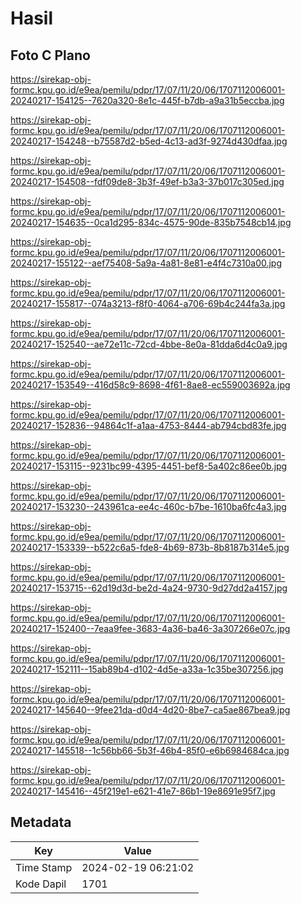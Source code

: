 # Hasil

## Foto C Plano

https://sirekap-obj-formc.kpu.go.id/e9ea/pemilu/pdpr/17/07/11/20/06/1707112006001-20240217-154125--7620a320-8e1c-445f-b7db-a9a31b5eccba.jpg

https://sirekap-obj-formc.kpu.go.id/e9ea/pemilu/pdpr/17/07/11/20/06/1707112006001-20240217-154248--b75587d2-b5ed-4c13-ad3f-9274d430dfaa.jpg

https://sirekap-obj-formc.kpu.go.id/e9ea/pemilu/pdpr/17/07/11/20/06/1707112006001-20240217-154508--fdf09de8-3b3f-49ef-b3a3-37b017c305ed.jpg

https://sirekap-obj-formc.kpu.go.id/e9ea/pemilu/pdpr/17/07/11/20/06/1707112006001-20240217-154635--0ca1d295-834c-4575-90de-835b7548cb14.jpg

https://sirekap-obj-formc.kpu.go.id/e9ea/pemilu/pdpr/17/07/11/20/06/1707112006001-20240217-155122--aef75408-5a9a-4a81-8e81-e4f4c7310a00.jpg

https://sirekap-obj-formc.kpu.go.id/e9ea/pemilu/pdpr/17/07/11/20/06/1707112006001-20240217-155817--074a3213-f8f0-4064-a706-69b4c244fa3a.jpg

https://sirekap-obj-formc.kpu.go.id/e9ea/pemilu/pdpr/17/07/11/20/06/1707112006001-20240217-152540--ae72e11c-72cd-4bbe-8e0a-81dda6d4c0a9.jpg

https://sirekap-obj-formc.kpu.go.id/e9ea/pemilu/pdpr/17/07/11/20/06/1707112006001-20240217-153549--416d58c9-8698-4f61-8ae8-ec559003692a.jpg

https://sirekap-obj-formc.kpu.go.id/e9ea/pemilu/pdpr/17/07/11/20/06/1707112006001-20240217-152836--94864c1f-a1aa-4753-8444-ab794cbd83fe.jpg

https://sirekap-obj-formc.kpu.go.id/e9ea/pemilu/pdpr/17/07/11/20/06/1707112006001-20240217-153115--9231bc99-4395-4451-bef8-5a402c86ee0b.jpg

https://sirekap-obj-formc.kpu.go.id/e9ea/pemilu/pdpr/17/07/11/20/06/1707112006001-20240217-153230--243961ca-ee4c-460c-b7be-1610ba6fc4a3.jpg

https://sirekap-obj-formc.kpu.go.id/e9ea/pemilu/pdpr/17/07/11/20/06/1707112006001-20240217-153339--b522c6a5-fde8-4b69-873b-8b8187b314e5.jpg

https://sirekap-obj-formc.kpu.go.id/e9ea/pemilu/pdpr/17/07/11/20/06/1707112006001-20240217-153715--62d19d3d-be2d-4a24-9730-9d27dd2a4157.jpg

https://sirekap-obj-formc.kpu.go.id/e9ea/pemilu/pdpr/17/07/11/20/06/1707112006001-20240217-152400--7eaa9fee-3683-4a36-ba46-3a307266e07c.jpg

https://sirekap-obj-formc.kpu.go.id/e9ea/pemilu/pdpr/17/07/11/20/06/1707112006001-20240217-152111--15ab89b4-d102-4d5e-a33a-1c35be307256.jpg

https://sirekap-obj-formc.kpu.go.id/e9ea/pemilu/pdpr/17/07/11/20/06/1707112006001-20240217-145640--9fee21da-d0d4-4d20-8be7-ca5ae867bea9.jpg

https://sirekap-obj-formc.kpu.go.id/e9ea/pemilu/pdpr/17/07/11/20/06/1707112006001-20240217-145518--1c56bb66-5b3f-46b4-85f0-e6b6984684ca.jpg

https://sirekap-obj-formc.kpu.go.id/e9ea/pemilu/pdpr/17/07/11/20/06/1707112006001-20240217-145416--45f219e1-e621-41e7-86b1-19e8691e95f7.jpg


## Metadata

| Key        | Value               |
| ---------- | ------------------- |
| Time Stamp | 2024-02-19 06:21:02 |
| Kode Dapil | 1701                |



